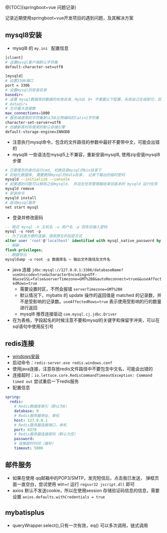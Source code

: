 
@[TOC](springboot+vue 问题记录)

记录近期使用springboot+vue开发项目的遇到问题，及其解决方案

## mysql8安装
+ mysql8 的 `my.ini ` 配置信息

```bash
[client]
# 设置mysql客户端默认字符集
default-character-set=utf8
 
[mysqld]
# 设置3306端口
port = 3306
# 设置mysql的安装目录
basedir=
# 设置 mysql数据库的数据的存放目录，MySQL 8+ 不需要以下配置，系统自己生成即可，否则有可能报错
# datadir=
# 允许最大连接数
max_connections=1000
# 服务端使用的字符集默认为8比特编码的latin1字符集
character-set-server=utf8
# 创建新表时将使用的默认存储引擎
default-storage-engine=INNODB
```
+ 注意执行mysql命令，包含的文件路径的参数中最好不要带中文，可能会出错的
+ mysql8 一些语法在mysql5上不兼容，重新安装mysql8, 使用zip安装mysql8 步骤

```bash
# 已管理员的身份运行cmd, 切换目录mysql的bin目录下
# 初始化数据库, 需要删除mysql的data目录， 记录下输出的临时密码
mysqld --initialize --console
# 如果遇到问题可以移除之前mysqld， 并且在任务管理器结束旧版本的 mysqld 运行任务
mysqld remove
# 安装命令
mysqld install
# 启动mysql服务
net start mysql
```
+ 登录并修改密码

```sql
-- 格式 mysql -h 主机名 -u 用户名 -p 回车后输入密码
mysql -u root -p 
-- 为了后面方便的连接，使用原生的加密方式
alter user 'root'@'localhost' identified with mysql_native_password by '654321';
-- 刷新
flush privileges;
-- 数据导出
mysqldump -u root -p 数据库名 > 输出文件路径及文件名
```

+ java 连接 `jdbc:mysql://127.0.0.1:3306/databaseName?useUnicode=true&characterEncoding=UTF-8&useSSL=false&serverTimezone=GMT%2B8&autoReconnect=true&&useAffectedRows=true` 
	+ 需要设置时区，不然会报错 `serverTimezone=GMT%2B8` 
	+ 默认情况下，mybatis 的 update 操作的返回值是 matched 的记录数，并不是受影响的记录数。`useAffectedRows=true` 表示使用受影响的行的数量进行返回
	+ mysql8 推荐连接驱动 `com.mysql.cj.jdbc.Driver`
+  在为表格，字段起名的时候注意不要和mysql的关键字和保留字冲突，可以在sql语句中使用反引号 

## redis连接
+ [windows安装](https://github.com/tporadowski/redis/releases)
+ 启动命令：`redis-server.exe redis.windows.conf`
+ 使用java连接，注意存放redis文件路径中不要包含中文名，可能会出错的
+ 连接超时：`io.lettuce.core.RedisCommandTimeoutException: Command timed out`  尝试重启一下redis服务
+ 配置信息

```yml
spring:
  redis:
    # Redis数据库索引（默认为0）
    database: 0
    # Redis服务器地址，单机
    host: 127.0.0.1
    # Redis服务器连接端口，单机
    port: 6379
    # Redis服务器连接密码（默认为空）
    password:
    # 连接超时时间（毫秒）
    timeout: 5000
```

## 邮件服务
+ 如果在使用 qq邮箱中的POP3/SMTP，发完短信后，点击我已发送， 弹框页面一直空白，尝试使用 win+r 运行 `regsvr32 jscript.dll` 即可
+ axios 默认不发送cookie，所以在使用session 存储验证码信息的信息，需要设置 `axios.defaults.withCredentials = true`

## mybatisplus
+ queryWrapper.select(),只有一次有效，eq() 可以多次调用，链式调用

